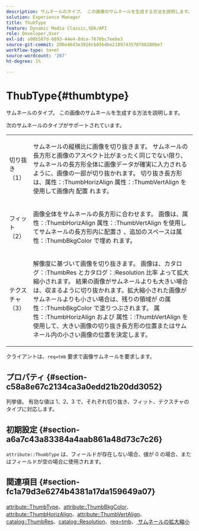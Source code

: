 ```yaml
---
description: サムネールのタイプ。 この画像のサムネールを生成する方法を説明します。
solution: Experience Manager
title: ThubType
feature: Dynamic Media Classic,SDK/API
role: Developer,User
exl-id: a90b587d-6893-44e4-8dce-7676bc7eebe3
source-git-commit: 206e4643e3926cb85b4be2189743578f88180be7
workflow-type: tm+mt
source-wordcount: '267'
ht-degree: 1%

---
```


# ThubType{#thumbtype}

サムネールのタイプ。 この画像のサムネールを生成する方法を説明します。

次のサムネールのタイプがサポートされています。

<table id="simpletable_874E4190A1DC4FB0AE1B2E3734746527"> 
 <tr class="strow"> 
  <td class="stentry"> <p>切り抜き（1） </p></td> 
  <td class="stentry"> <p>サムネールの縦横比に画像を切り抜きます。 サムネールの長方形と画像のアスペクト比がまったく同じでない限り、サムネールの長方形全体に画像データが確実に入力されるように、画像の一部が切り抜かれます。 切り抜き長方形は、属性：:ThumbHorizAlign<span class="codeph"> 属性：:ThumbVertAlign</span> を使用して画像内 <span class="codeph"> 配置 </span> れます。 </p></td> 
 </tr> 
 <tr class="strow"> 
  <td class="stentry"> <p>フィット （2） </p></td> 
  <td class="stentry"> <p>画像全体をサムネールの長方形に合わせます。 <span class="codeph"> 画像は、属性：:ThumbHorizAlign</span> 属性：:ThumbVertAlign<span class="codeph"> を使用してサムネールの長方形内に配置さ </span>、追加のスペースは属性：:ThumbBkgColor<span class="codeph"> で埋め </span> れます。 </p></td> 
 </tr> 
 <tr class="strow"> 
  <td class="stentry"> <p>テクスチャ （3） </p></td> 
  <td class="stentry"> <p>解像度に基づいて画像を切り抜きます。 画像は、カタログ：:ThumbRes<span class="codeph"> とカタログ：:Resolution</span><span class="codeph"> 比率 </span> よって拡大縮小されます。 結果の画像がサムネールよりも大きい場合は、収まるように切り抜かれます。拡大縮小された画像がサムネールよりも小さい場合は、残りの領域が <span class="codeph"> の属性：:ThumbBkgColor</span> で塗りつぶされます。 <span class="codeph"> 属性：:ThumbHorizAlign</span> および <span class="codeph"> 属性：:ThumbVertAlign</span> を使用して、大きい画像の切り抜き長方形の位置またはサムネール内の小さい画像の位置を決定します。 </p></td> 
 </tr> 
</table>

クライアントは、`req=tmb` 要求で画像サムネールを要求します。

## プロパティ {#section-c58a8e67c2134ca3a0edd21b20dd3052}

列挙値。 有効な値は 1、2、3 で、それぞれ切り抜き、フィット、テクスチャのタイプに対応します。

## 初期設定 {#section-a6a7c43a83384a4aab861a48d73c7c26}

`attribute::ThumbType` は、フィールドが存在しない場合、値が 0 の場合、またはフィールドが空の場合に使用されます。

## 関連項目 {#section-fc1a79d3e6274b4381a17da159649a07}

[attribute::ThumbType](../../../../../../is-api/image-catalog/image-serving-api-ref/c-image-catalog-reference/c-attributes-reference/r-thumbtype.md#reference-329e9dbf3e5f49548d1eb61915b538f5)、[attribute::ThumbBkgColor](../../../../../../is-api/image-catalog/image-serving-api-ref/c-image-catalog-reference/c-attributes-reference/r-thumbbkgcolor.md#reference-8e38088e79a54446a9106d0b93c9b31e)、[attribute::ThumbHorizAlign](../../../../../../is-api/image-catalog/image-serving-api-ref/c-image-catalog-reference/c-attributes-reference/r-thumbhorizalign.md#reference-0ae8b88669df4769a9053b22aca33691)、[attribute::ThumbVertAlign](../../../../../../is-api/image-catalog/image-serving-api-ref/c-image-catalog-reference/c-attributes-reference/r-thumbvertalign.md#reference-d47c6b34588c4855b04ad134e472f04f)、[catalog::ThumbRes](../../../../../../is-api/image-catalog/image-serving-api-ref/c-image-catalog-reference/c-image-svg-data-reference/c-image-data-reference/r-thumbres-cat.md#reference-eedb9991397347c3bed5bd0a785c4c69)、[catalog::Resolution](../../../../../../is-api/image-catalog/image-serving-api-ref/c-image-catalog-reference/c-image-svg-data-reference/c-image-data-reference/r-resolution-cat.md#reference-de489f5f36b64bd0831749546f8728e1)、[req=tmb](../../../../../../is-api/http-ref/image-serving-api-ref/c-http-protocol-reference/c-command-reference/r-req/r-req.md#reference-907cdb4a97034db7ad94695f25552e76)、[ サムネールの拡大縮小 ](../../../../../../is-api/http-ref/image-serving-api-ref/c-http-protocol-reference/c-notes-on-server-behavior/r-thumbnail-scaling.md#reference-0f71817f721d4913b34816758d69b07f)
